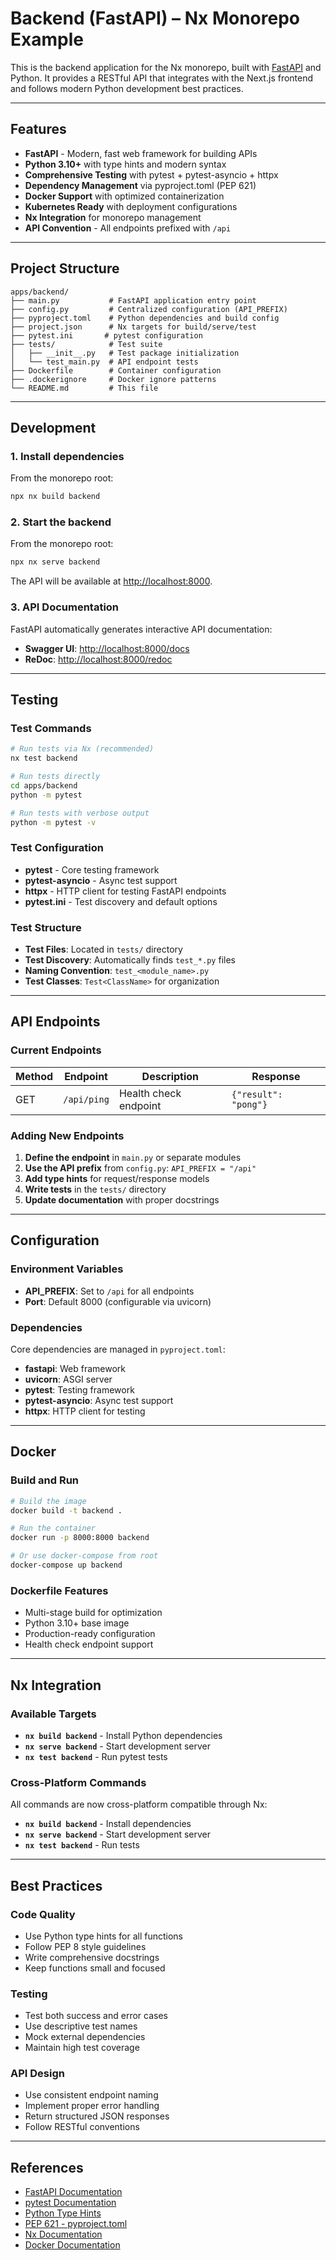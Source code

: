 # Backend (FastAPI) – Nx Monorepo Example

This is the backend application for the Nx monorepo, built with [FastAPI](https://fastapi.tiangolo.com/) and Python. It provides a RESTful API that integrates with the Next.js frontend and follows modern Python development best practices.

---

## Features

- **FastAPI** - Modern, fast web framework for building APIs
- **Python 3.10+** with type hints and modern syntax
- **Comprehensive Testing** with pytest + pytest-asyncio + httpx
- **Dependency Management** via pyproject.toml (PEP 621)
- **Docker Support** with optimized containerization
- **Kubernetes Ready** with deployment configurations
- **Nx Integration** for monorepo management
- **API Convention** - All endpoints prefixed with `/api`

---

## Project Structure

```
apps/backend/
├── main.py           # FastAPI application entry point
├── config.py         # Centralized configuration (API_PREFIX)
├── pyproject.toml    # Python dependencies and build config
├── project.json      # Nx targets for build/serve/test
├── pytest.ini       # pytest configuration
├── tests/            # Test suite
│   ├── __init__.py   # Test package initialization
│   └── test_main.py  # API endpoint tests
├── Dockerfile        # Container configuration
├── .dockerignore     # Docker ignore patterns
└── README.md         # This file
```

---

## Development

### 1. Install dependencies

From the monorepo root:
```sh
npx nx build backend
```

### 2. Start the backend

From the monorepo root:
```sh
npx nx serve backend
```

The API will be available at [http://localhost:8000](http://localhost:8000).

### 3. API Documentation

FastAPI automatically generates interactive API documentation:
- **Swagger UI**: [http://localhost:8000/docs](http://localhost:8000/docs)
- **ReDoc**: [http://localhost:8000/redoc](http://localhost:8000/redoc)

---

## Testing

### Test Commands

```bash
# Run tests via Nx (recommended)
nx test backend

# Run tests directly
cd apps/backend
python -m pytest

# Run tests with verbose output
python -m pytest -v
```

### Test Configuration

- **pytest** - Core testing framework
- **pytest-asyncio** - Async test support
- **httpx** - HTTP client for testing FastAPI endpoints
- **pytest.ini** - Test discovery and default options

### Test Structure

- **Test Files**: Located in `tests/` directory
- **Test Discovery**: Automatically finds `test_*.py` files
- **Naming Convention**: `test_<module_name>.py`
- **Test Classes**: `Test<ClassName>` for organization

---

## API Endpoints

### Current Endpoints

| Method | Endpoint | Description | Response |
|--------|----------|-------------|----------|
| GET | `/api/ping` | Health check endpoint | `{"result": "pong"}` |

### Adding New Endpoints

1. **Define the endpoint** in `main.py` or separate modules
2. **Use the API prefix** from `config.py`: `API_PREFIX = "/api"`
3. **Add type hints** for request/response models
4. **Write tests** in the `tests/` directory
5. **Update documentation** with proper docstrings

---

## Configuration

### Environment Variables

- **API_PREFIX**: Set to `/api` for all endpoints
- **Port**: Default 8000 (configurable via uvicorn)

### Dependencies

Core dependencies are managed in `pyproject.toml`:
- **fastapi**: Web framework
- **uvicorn**: ASGI server
- **pytest**: Testing framework
- **pytest-asyncio**: Async test support
- **httpx**: HTTP client for testing

---

## Docker

### Build and Run

```bash
# Build the image
docker build -t backend .

# Run the container
docker run -p 8000:8000 backend

# Or use docker-compose from root
docker-compose up backend
```

### Dockerfile Features

- Multi-stage build for optimization
- Python 3.10+ base image
- Production-ready configuration
- Health check endpoint support

---

## Nx Integration

### Available Targets

- **`nx build backend`** - Install Python dependencies
- **`nx serve backend`** - Start development server
- **`nx test backend`** - Run pytest tests

### Cross-Platform Commands

All commands are now cross-platform compatible through Nx:
- **`nx build backend`** - Install dependencies
- **`nx serve backend`** - Start development server
- **`nx test backend`** - Run tests

---

## Best Practices

### Code Quality

- Use Python type hints for all functions
- Follow PEP 8 style guidelines
- Write comprehensive docstrings
- Keep functions small and focused

### Testing

- Test both success and error cases
- Use descriptive test names
- Mock external dependencies
- Maintain high test coverage

### API Design

- Use consistent endpoint naming
- Implement proper error handling
- Return structured JSON responses
- Follow RESTful conventions

---

## References

- [FastAPI Documentation](https://fastapi.tiangolo.com/)
- [pytest Documentation](https://docs.pytest.org/)
- [Python Type Hints](https://docs.python.org/3/library/typing.html)
- [PEP 621 - pyproject.toml](https://peps.python.org/pep-0621/)
- [Nx Documentation](https://nx.dev)
- [Docker Documentation](https://docs.docker.com/)
